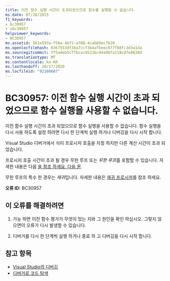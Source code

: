 ```yaml
---
title: 이전 함수 실행 시간이 초과되었으므로 함수를 실행할 수 없습니다.
ms.date: 07/20/2015
f1_keywords:
- bc30957
- vbc30957
helpviewer_keywords:
- BC30957
ms.assetid: 561e593a-f50a-4b72-a708-4cab60ec7b28
ms.openlocfilehash: 6367553df38a7ccf3b4afbeec877f88fc3d3a1da
ms.sourcegitcommit: ff5a4eb5cffbcac9521bc44a907a118cd7e8638d
ms.translationtype: MT
ms.contentlocale: ko-KR
ms.lasthandoff: 10/17/2020
ms.locfileid: "92160687"
---
```

# <a name="bc30957-function-evaluation-is-disabled-because-a-previous-function-evaluation-timed-out"></a>BC30957: 이전 함수 실행 시간이 초과 되었으므로 함수 실행을 사용할 수 없습니다.

이전 함수 실행 시간이 초과 되었으므로 함수 실행을 사용할 수 없습니다. 함수 실행을 다시 사용 하도록 설정 하려면 다시 한 단계씩 실행 하거나 디버깅을 다시 시작 합니다.

 Visual Studio 디버거에서 식이 프로시저 호출을 지정 하지만 다른 계산 시간이 초과 되었습니다.

 프로시저 호출 시간이 초과 될 경우 무한 루프 또는 *무한 루프*를 포함할 수 있습니다. 자세한 내용은 다음 [을 참조 하세요. 다음 문](../statements/for-next-statement.md).

 무한 루프의 특수 한 경우는 *재귀*입니다. 자세한 내용은 [재귀 프로시저](../../programming-guide/language-features/procedures/recursive-procedures.md)를 참조 하세요.

 **오류 ID:** BC30957

## <a name="to-correct-this-error"></a>이 오류를 해결하려면

1. 가능 하면 이전 함수 평가가 무엇이 었는 지와 그 원인을 확인 하십시오. 그렇지 않으면이 오류가 다시 발생할 수 있습니다.

2. 디버거를 다시 한 단계씩 실행 하거나 종료 하 고 디버깅을 다시 시작 합니다.

## <a name="see-also"></a>참고 항목

- [Visual Studio의 디버깅](/visualstudio/debugger/debugger-feature-tour)
- [디버거로 코드 탐색](/visualstudio/debugger/navigating-through-code-with-the-debugger)
